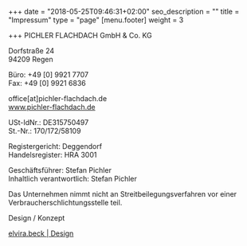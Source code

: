 +++
date = "2018-05-25T09:46:31+02:00"
seo_description = ""
title = "Impressum"
type = "page"
[menu.footer]
weight = 3

+++
PICHLER FLACHDACH GmbH & Co. KG

Dorfstraße 24  
94209 Regen

Büro: +49 \[0\] 9921 7707  
Fax: +49 \[0\] 9921 6836

office\[at\]pichler-flachdach.de  
www.pichler-flachdach.de 

USt-IdNr.: DE315750497  
St.-Nr.: 170/172/58109

Registergericht: Deggendorf  
Handelsregister: HRA 3001

Geschäftsführer: Stefan Pichler  
Inhaltlich verantwortlich: Stefan Pichler

Das Unternehmen nimmt nicht an Streitbeilegungsverfahren vor einer Verbraucherschlichtungsstelle teil.

Design / Konzept

[elvira.beck | Design](https://elvirabeck-design.de)